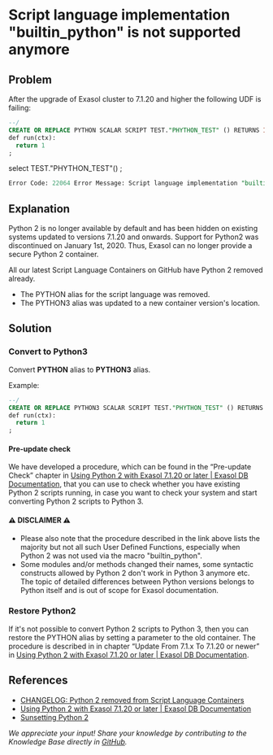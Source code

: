 # Script language implementation "builtin_python" is not supported anymore

## Problem

After the upgrade of Exasol cluster to 7.1.20 and higher the following UDF is failing:

```SQL
--/
CREATE OR REPLACE PYTHON SCALAR SCRIPT TEST."PHYTHON_TEST" () RETURNS INT AS
def run(ctx):
  return 1
;
```

select TEST."PHYTHON_TEST"() ;

```SQL
Error Code: 22064 Error Message: Script language implementation "builtin_python" is not supported anymore. Please consider switching to Python3. If this is not possible at all, please contact Exasol support." caught in script "Schema_1"."Script_1" at line 137 (Session: 1835276087831811338), SQLSTATE [43000]
```

## Explanation

Python 2 is no longer available by default and has been hidden on existing systems updated to versions 7.1.20 and onwards. Support for Python2 was discontinued on January 1st, 2020. Thus, Exasol can no longer provide a secure Python 2 container.

All our latest Script Language Containers on GitHub have Python 2 removed already.

* The PYTHON alias for the script language was removed.
* The PYTHON3 alias was updated to a new container version's location.

## Solution

### Convert to Python3

Convert **PYTHON** alias to **PYTHON3** alias.

Example:

```SQL
--/
CREATE OR REPLACE PYTHON3 SCALAR SCRIPT TEST."PHYTHON_TEST" () RETURNS INT AS
def run(ctx):
  return 1
;
```

#### Pre-update check

We have developed a procedure, which can be found in the “Pre-update Check” chapter in  [Using Python 2 with Exasol 7.1.20 or later | Exasol DB Documentation](https://docs.exasol.com/db/7.1/database_concepts/udf_scripts/python2_extended_use.htm#UpdateFrom71xTo7120ornewer), that you can use to check whether you have existing Python 2 scripts running, in case you want to check your system and start converting Python 2 scripts to Python 3.

#### ⚠ DISCLAIMER ⚠

* Please also note that the procedure described in the link above lists the majority but not all such User Defined Functions, especially when Python 2 was not used via the macro "builtin_python".
* Some modules and/or methods changed their names, some syntactic constructs allowed by Python 2 don't work in Python 3 anymore etc. The topic of detailed differences between Python versions belongs to Python itself and is out of scope for Exasol documentation.

### Restore Python2

If it's not possible to convert Python 2 scripts to Python 3, then you can restore the PYTHON alias by setting a parameter to the old container. The procedure is described in in chapter “Update From 7.1.x To 7.1.20 or newer” in [Using Python 2 with Exasol 7.1.20 or later | Exasol DB Documentation](https://docs.exasol.com/db/7.1/database_concepts/udf_scripts/python2_extended_use.htm#UpdateFrom71xTo7120ornewer).

## References

* [CHANGELOG: Python 2 removed from Script Language Containers](https://exasol.my.site.com/s/article/Changelog-content-16903)
* [Using Python 2 with Exasol 7.1.20 or later | Exasol DB Documentation](https://docs.exasol.com/db/7.1/database_concepts/udf_scripts/python2_extended_use.htm#UpdateFrom71xTo7120ornewer)
* [Sunsetting Python 2](https://www.python.org/doc/sunset-python-2/#:~:text=The%20sunset%20date%20has%20now,when%20we%20released%20Python%202.7.)

*We appreciate your input! Share your knowledge by contributing to the Knowledge Base directly in [GitHub](https://github.com/exasol/public-knowledgebase).*
